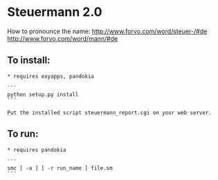 # Steuermann 2.0

How to pronounce the name:
	http://www.forvo.com/word/steuer-/#de
	http://www.forvo.com/word/mann/#de


## To install:

	* requires exyapps, pandokia

    ```
	python setup.py install
    ```

	Put the installed script steuermann_report.cgi on your web server.

## To run:

	* requires pandokia

    ```
	smc [ -a ] [ -r run_name ] file.sm
    ```


